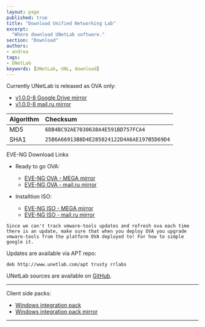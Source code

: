 ```yaml
---
layout: page
published: true
title: "Download Unified Networking Lab"
excerpt:
  "Where download UNetLab software."
section: "Download"
authors:
- andrea
tags:
- UNetLab
keywords: [UNetLab, UNL, download]
---
```

Currently UNetLab is released as OVA only:

* [v1.0.0-8 Google Drive mirror](https://drive.google.com/file/d/0B44cQ3ClVIdwcWFfTjhXbUVTOW8/view?usp=sharing "v1.0.0-8 Google Drive mirror")
* [v1.0.0-8 mail.ru mirror](https://cloud.mail.ru/public/7Ri8/v54Wkcr9v "v1.0.0-8 mail.ru mirror")

| Algorithm | Checksum |
|:--|:--|
MD5 | `6DB4BC92AE7030638A4E591BD757FCA4`
SHA1 | `25B6A66913B8D4E285024122D4A6AE197B5D69D4`


EVE-NG Download Links

* Ready to go OVA:
	- [EVE-NG OVA - MEGA mirror](https://mega.nz/#!v0BQnYCa!hQAPYv9H4a_Qz5SAQcWpRfel4H1LvQ4AwIE0AFvg-48 "EVE-NG OVA - MEGA mirror")
	- [EVE-NG OVA - mail.ru mirror](https://cloud.mail.ru/public/8ies/Tzk6cN6hc "EVE-NG OVA - mail.ru mirror")

* Installtion ISO:	
	- [EVE-NG ISO - MEGA mirror](https://mega.nz/#!n1wCHSqY!vPEumXngOzgN5yzo2hhfo6KGJUIksUUoCLf1WKbFYCE "EVE-NG ISO - MEGA mirror")
	- [EVE-NG ISO - mail.ru mirror](https://cloud.mail.ru/public/8LF6/CtPRUoFYL "EVE-NG ISO - mail.ru mirror")



~~~
Since we can't track vmware-tools updates and refresh ova each time there is an update, make sure that when you deploy OVA you upgrade vmware-tools from the platform OVA deployed to! For how to simple google it.
~~~

Updates are available via APT repo:

~~~
deb http://www.unetlab.com/apt trusty rrlabs
~~~

UNetLab sources are available on [GitHub](https://github.com/dainok/unetlab "UNetLab repository on GitHub").

---
Client side packs:

* [Windows integration pack](https://www.dropbox.com/s/w8nnvt5kiosa21t/UNetLab-Win-Client-Pack.exe?dl=0 "Windows integration pack")
* [Windows integration pack mirror](https://mega.nz/#!YwUjhJbJ!ag6PWBTOpGaawPCLLmDVxzMwS7MUPro7_sXZ-r2qAOo "Windows integration pack mirror")


---

